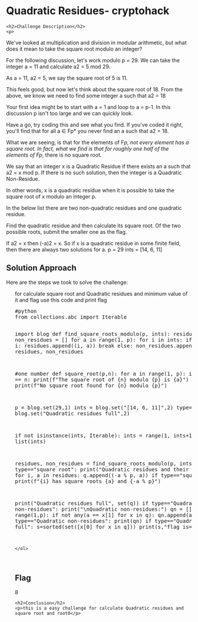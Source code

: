 
<!DOCTYPE html>
<html>

<body>
    <h1>Quadratic Residues- cryptohack</h1>

    <h2>Challenge Description</h2>
    <p> 
We've looked at multiplication and division in modular arithmetic, but what does it mean to take the square root modulo an integer?

For the following discussion, let's work modulo p = 29. We can take the integer a = 11 and calculate a2 = 5 mod 29.

As a = 11, a2 = 5, we say the square root of 5 is 11.

This feels good, but now let's think about the square root of 18. From the above, we know we need to find some integer a such that a2 = 18

Your first idea might be to start with a = 1 and loop to a = p-1. In this discussion p isn't too large and we can quickly look.

Have a go, try coding this and see what you find. If you've coded it right, you'll find that for all a ∈ Fp* you never find an a such that a2 = 18.

What we are seeing, is that for the elements of F*p, not every element has a square root. In fact, what we find is that for roughly one half of the elements of Fp*, there is no square root.

We say that an integer x is a Quadratic Residue if there exists an a such that a2 = x mod p. If there is no such solution, then the integer is a Quadratic Non-Residue.


In other words, x is a quadratic residue when it is possible to take the square root of x modulo an integer p.

In the below list there are two non-quadratic residues and one quadratic residue.

Find the quadratic residue and then calculate its square root. Of the two possible roots, submit the smaller one as the flag.

If a2 = x then (-a)2 = x. So if x is a quadratic residue in some finite field, then there are always two solutions for a.
p = 29
ints = [14, 6, 11]
</p>
    <h2>Solution Approach</h2>
    <p>Here are the steps we took to solve the challenge:</p>
    <ol>
for calculate square root and Quadratic residues  and minimum value of it and flag use this code and print flag
<pre>
#python
from collections.abc import Iterable

import blog
def find_square_roots_modulo(p, ints):
    residues = []
    non_residues = []
    for a in range(1, p):
        for i in ints:
            if (a*a) % p == i:
                residues.append((i, a))
                break
        else:
            non_residues.append(a)
    return residues, non_residues

#one number
def square_root(p,n):
    for a in range(1, p):
        if (a*a) % p == n:
            print(f"The square root of {n} modulo {p} is {a}")
            break
    else:
        print(f"No square root found for {n} modulo {p}")

p = blog.set(29,1)
ints = blog.set("[14, 6, 11]",2)
type= blog.set("Quadratic residues full",2)


if not isinstance(ints, Iterable):
    ints = range(1, ints+1)
s= list(ints)
 

residues, non_residues = find_square_roots_modulo(p, ints)
q = []
if type=="square root":
 print("Quadratic residues and their square roots:")
for i, a in residues:
    q.append((-a % p, a))
    if type=="square root":
     print(f"{i} has square roots {a} and {-a % p}")

print("Quadratic residues full", set(q))
if type=="Quadratic non-residues":
 print("\nQuadratic non-residues:")
qn = [] 
for a in range(1,p):
    if not any(a == x[1] for x in q):
        qn.append(a)
if type=="Quadratic non-residues": 
   print(qn)
if type=="Quadratic residues full": 
  s=sorted(set([x[0] for x in q]))
  print(s,"flag is=",min(s))

</pre>
       
    
    </ol>
<br>
    <h2>Flag</h2>
    <p class="flag">8
</p>

    <h2>Conclusion</h2>
    <p>this is a easy challenge for calculate Quadratic residues and square root and root0</p>
</body>
</html>

